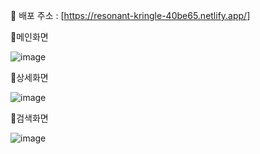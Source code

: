 🔗 배포 주소 : [https://resonant-kringle-40be65.netlify.app/]

📍메인화면

![image](https://github.com/user-attachments/assets/e25fa884-8a1e-4847-aba1-68ce96901185)

📍상세화면

![image](https://github.com/user-attachments/assets/64db74ea-f463-4377-a87f-b03fba794965)

📍검색화면

![image](https://github.com/user-attachments/assets/f83616bc-69d3-45b4-b00b-4e1c27091dee)

